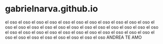 # gabrielnarva.github.io

el oso 
el oso el oso el oso el oso el oso el oso el oso el oso el oso el oso el oso el oso el oso el oso el oso el oso el oso el oso el oso el oso el oso el oso el oso el oso el oso el oso el oso el oso el oso el oso el oso el oso el oso el oso el oso el oso el oso el oso el oso el oso el oso 
ANDREA TE AMO
